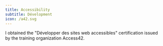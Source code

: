 ```yaml
---
title: Accessibility
subtitle: Dévelopment
icon: /a42.svg
---
```


I obtained the "Développer des sites web accessibles" certification issued by the training organization Access42.

